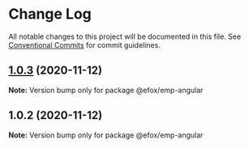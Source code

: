 # Change Log

All notable changes to this project will be documented in this file.
See [Conventional Commits](https://conventionalcommits.org) for commit guidelines.

## [1.0.3](https://github.com/efoxTeam/emp/compare/@efox/emp-angular@1.0.2...@efox/emp-angular@1.0.3) (2020-11-12)

**Note:** Version bump only for package @efox/emp-angular





## 1.0.2 (2020-11-12)

**Note:** Version bump only for package @efox/emp-angular
